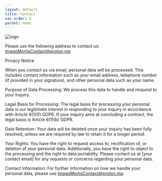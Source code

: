 ```yaml
---
layout: default
title: Contact
nav_order: 2
parent: Home
---
```


![logo](https://github.com/ImagoMortis/ImagoMortis.github.io/assets/114886382/60a45458-3473-4fbf-b81a-05c4a8a8bb9e)

Please use the following address to contact us: ImagoMortisContact@proton.me

Privacy Notice

When you contact us via email, personal data will be processed. This includes contact information such as your email address, telephone number (if provided in your signature), and other personal data such as your name.

Purpose of Data Processing:
We process this data to handle and respond to your inquiry.

Legal Basis for Processing:
The legal basis for processing your personal data is our legitimate interest in responding to your inquiry in accordance with Article 6(1)(f) GDPR. If your inquiry aims at concluding a contract, the legal basis is Article 6(1)(b) GDPR.

Data Retention:
Your data will be deleted once your inquiry has been fully resolved, unless we are required by law to retain it for a longer period.

Your Rights:
You have the right to request access to, rectification of, or deletion of your personal data. Additionally, you have the right to object to the processing and the right to data portability. Please contact us at [your contact email] for any requests or concerns regarding your personal data.

Contact Information:
For further information on how we handle your personal data, please use ImagoMortisContact@proton.me.
